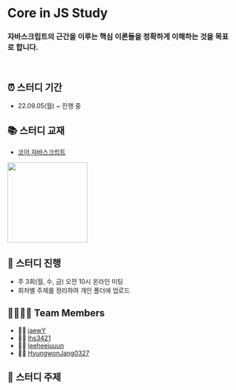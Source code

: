 # Core in JS Study

### 자바스크립트의 근간을 이루는 핵심 이론들을 정확하게 이해하는 것을 목표로 합니다.

<br>

## ⏰ 스터디 기간

- 22.09.05(월) ~ 진행 중
  <br>

## 📚 스터디 교재

- [코어 자바스크립트](http://www.yes24.com/Product/Goods/78586788)

<img src="http://image.yes24.com/goods/78586788/XL" width=180px/>
<br>

## 📁 스터디 진행
- 주 3회(월, 수, 금) 오전 10시 온라인 미팅
- 회차별 주제를 정리하여 개인 폴더에 업로드
  <br>

## 👨‍👨‍👧‍👦 Team Members

- 👩‍💻 [jaewY](https://github.com/jaewY)
- 👨‍💻 [lhs3421](https://github.com/lhs3421)
- 🧑‍💻 [leeheejuuun](https://github.com/leeheejuuun)
- 🧑‍💻 [HyungwonJang0327](https://github.com/HyungwonJang0327)
  <br>

## 📌 스터디 주제


